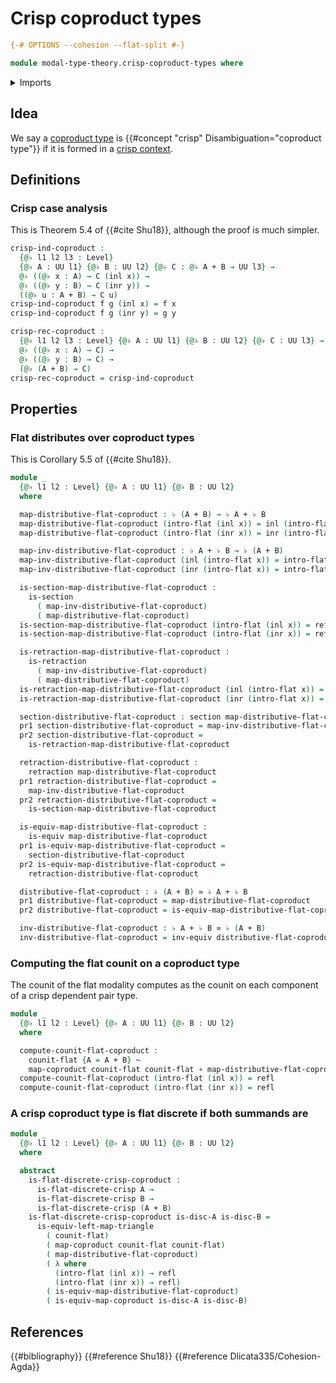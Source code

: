 # Crisp coproduct types

```agda
{-# OPTIONS --cohesion --flat-split #-}

module modal-type-theory.crisp-coproduct-types where
```

<details><summary>Imports</summary>

```agda
open import foundation.coproduct-types
open import foundation.dependent-pair-types
open import foundation.equivalences
open import foundation.function-types
open import foundation.functoriality-coproduct-types
open import foundation.homotopies
open import foundation.identity-types
open import foundation.retractions
open import foundation.sections
open import foundation.universe-levels

open import modal-type-theory.flat-discrete-crisp-types
open import modal-type-theory.flat-modality
```

</details>

## Idea

We say a [coproduct type](foundation-core.coproduct-types.md) is
{{#concept "crisp" Disambiguation="coproduct type"}} if it is formed in a
[crisp context](modal-type-theory.crisp-types.md).

## Definitions

### Crisp case analysis

This is Theorem 5.4 of {{#cite Shu18}}, although the proof is much simpler.

```agda
crisp-ind-coproduct :
  {@♭ l1 l2 l3 : Level}
  {@♭ A : UU l1} {@♭ B : UU l2} {@♭ C : @♭ A + B → UU l3} →
  @♭ ((@♭ x : A) → C (inl x)) →
  @♭ ((@♭ y : B) → C (inr y)) →
  ((@♭ u : A + B) → C u)
crisp-ind-coproduct f g (inl x) = f x
crisp-ind-coproduct f g (inr y) = g y

crisp-rec-coproduct :
  {@♭ l1 l2 l3 : Level} {@♭ A : UU l1} {@♭ B : UU l2} {@♭ C : UU l3} →
  @♭ ((@♭ x : A) → C) →
  @♭ ((@♭ y : B) → C) →
  (@♭ (A + B) → C)
crisp-rec-coproduct = crisp-ind-coproduct
```

## Properties

### Flat distributes over coproduct types

This is Corollary 5.5 of {{#cite Shu18}}.

```agda
module _
  {@♭ l1 l2 : Level} {@♭ A : UU l1} {@♭ B : UU l2}
  where

  map-distributive-flat-coproduct : ♭ (A + B) → ♭ A + ♭ B
  map-distributive-flat-coproduct (intro-flat (inl x)) = inl (intro-flat x)
  map-distributive-flat-coproduct (intro-flat (inr x)) = inr (intro-flat x)

  map-inv-distributive-flat-coproduct : ♭ A + ♭ B → ♭ (A + B)
  map-inv-distributive-flat-coproduct (inl (intro-flat x)) = intro-flat (inl x)
  map-inv-distributive-flat-coproduct (inr (intro-flat x)) = intro-flat (inr x)

  is-section-map-distributive-flat-coproduct :
    is-section
      ( map-inv-distributive-flat-coproduct)
      ( map-distributive-flat-coproduct)
  is-section-map-distributive-flat-coproduct (intro-flat (inl x)) = refl
  is-section-map-distributive-flat-coproduct (intro-flat (inr x)) = refl

  is-retraction-map-distributive-flat-coproduct :
    is-retraction
      ( map-inv-distributive-flat-coproduct)
      ( map-distributive-flat-coproduct)
  is-retraction-map-distributive-flat-coproduct (inl (intro-flat x)) = refl
  is-retraction-map-distributive-flat-coproduct (inr (intro-flat x)) = refl

  section-distributive-flat-coproduct : section map-distributive-flat-coproduct
  pr1 section-distributive-flat-coproduct = map-inv-distributive-flat-coproduct
  pr2 section-distributive-flat-coproduct =
    is-retraction-map-distributive-flat-coproduct

  retraction-distributive-flat-coproduct :
    retraction map-distributive-flat-coproduct
  pr1 retraction-distributive-flat-coproduct =
    map-inv-distributive-flat-coproduct
  pr2 retraction-distributive-flat-coproduct =
    is-section-map-distributive-flat-coproduct

  is-equiv-map-distributive-flat-coproduct :
    is-equiv map-distributive-flat-coproduct
  pr1 is-equiv-map-distributive-flat-coproduct =
    section-distributive-flat-coproduct
  pr2 is-equiv-map-distributive-flat-coproduct =
    retraction-distributive-flat-coproduct

  distributive-flat-coproduct : ♭ (A + B) ≃ ♭ A + ♭ B
  pr1 distributive-flat-coproduct = map-distributive-flat-coproduct
  pr2 distributive-flat-coproduct = is-equiv-map-distributive-flat-coproduct

  inv-distributive-flat-coproduct : ♭ A + ♭ B ≃ ♭ (A + B)
  inv-distributive-flat-coproduct = inv-equiv distributive-flat-coproduct
```

### Computing the flat counit on a coproduct type

The counit of the flat modality computes as the counit on each component of a
crisp dependent pair type.

```agda
module _
  {@♭ l1 l2 : Level} {@♭ A : UU l1} {@♭ B : UU l2}
  where

  compute-counit-flat-coproduct :
    counit-flat {A = A + B} ~
    map-coproduct counit-flat counit-flat ∘ map-distributive-flat-coproduct
  compute-counit-flat-coproduct (intro-flat (inl x)) = refl
  compute-counit-flat-coproduct (intro-flat (inr x)) = refl
```

### A crisp coproduct type is flat discrete if both summands are

```agda
module _
  {@♭ l1 l2 : Level} {@♭ A : UU l1} {@♭ B : UU l2}
  where

  abstract
    is-flat-discrete-crisp-coproduct :
      is-flat-discrete-crisp A →
      is-flat-discrete-crisp B →
      is-flat-discrete-crisp (A + B)
    is-flat-discrete-crisp-coproduct is-disc-A is-disc-B =
      is-equiv-left-map-triangle
        ( counit-flat)
        ( map-coproduct counit-flat counit-flat)
        ( map-distributive-flat-coproduct)
        ( λ where
          (intro-flat (inl x)) → refl
          (intro-flat (inr x)) → refl)
        ( is-equiv-map-distributive-flat-coproduct)
        ( is-equiv-map-coproduct is-disc-A is-disc-B)
```

## References

{{#bibliography}} {{#reference Shu18}} {{#reference Dlicata335/Cohesion-Agda}}
